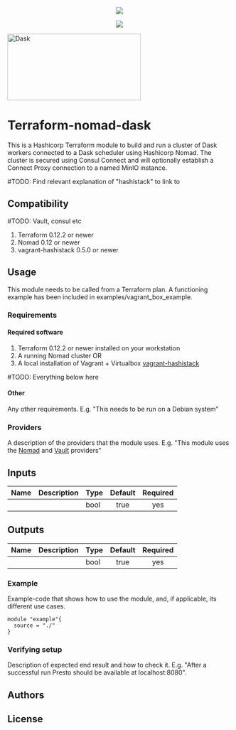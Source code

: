 <!-- markdownlint-disable MD041 -->
<p align="center"><a href="https://github.com/fredrikhgrelland/vagrant-hashistack-template" alt="Built on"><img src="https://img.shields.io/badge/Built%20from%20template-Vagrant--hashistack--template-blue?style=for-the-badge&logo=github"/></a><p align="center"><a href="https://github.com/fredrikhgrelland/vagrant-hashistack" alt="Built on"><img src="https://img.shields.io/badge/Powered%20by%20-Vagrant--hashistack-orange?style=for-the-badge&logo=vagrant"/></a><p><a href="https://docs.dask.org/"><img src="https://docs.dask.org/en/latest/_images/dask_horizontal.svg" alt="Dask" width="300" height="150"></a> </p></p></p>

# Terraform-nomad-dask
This is a Hashicorp Terraform module to build and run a cluster of Dask workers connected to a Dask scheduler using Hashicorp Nomad. The cluster is secured using Consul Connect and will optionally establish a Connect Proxy connection to a named MinIO instance.

#TODO: Find relevant explanation of "hashistack" to link to


## Compatibility
#TODO: Vault, consul etc
1. Terraform 0.12.2 or newer
2. Nomad 0.12 or newer
3. vagrant-hashistack 0.5.0 or newer

## Usage
This module needs to be called from a Terraform plan. A functioning example has been included in examples/vagrant_box_example.
 
### Requirements
#### Required software
1. Terraform 0.12.2 or newer installed on your workstation
2. A running Nomad cluster OR
3. A local installation of Vagrant + Virtualbox [vagrant-hashistack](https://github.com/fredrikhgrelland/vagrant-hashistack#install-prerequisites)

#TODO: Everything below here
#### Other
Any other requirements. E.g. "This needs to be run on a Debian system"

### Providers
A description of the providers that the module uses. E.g. "This module uses the [Nomad](https://registry.terraform.io/providers/hashicorp/nomad/latest/docs) and [Vault](https://registry.terraform.io/providers/hashicorp/vault/latest/docs) providers"

## Inputs
|Name     |Description     |Type    |Default |Required  |
|:--|:--|:--|:-:|:-:|
|         |                |bool    |true    |yes        |

## Outputs
|Name     |Description     |Type    |Default |Required   |
|:--|:--|:--|:-:|:-:|
|         |                |bool    |true    |yes         |

### Example
Example-code that shows how to use the module, and, if applicable, its different use cases.
```hcl-terraform
module "example"{
  source = "./"
}
```

### Verifying setup
Description of expected end result and how to check it. E.g. "After a successful run Presto should be available at localhost:8080".

## Authors

## License
